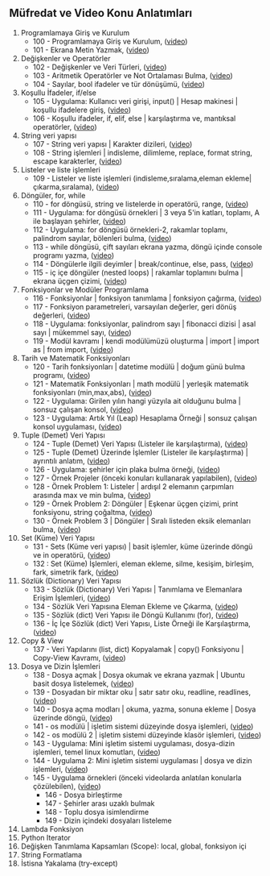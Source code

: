 ## Müfredat ve Video Konu Anlatımları
1. Programlamaya Giriş ve Kurulum
   * 100 - Programlamaya Giriş ve Kurulum, (<a href="https://www.youtube.com/watch?v=rkyKak5acQ4&list=PLqiHvxGteAQek8je_f8tzSLDUO0ukiRox&index=1" target="_blank">video</a>)
   * 101 - Ekrana Metin Yazmak, (<a href="https://www.youtube.com/watch?v=FiZEcPTrNEs&list=PLqiHvxGteAQek8je_f8tzSLDUO0ukiRox&index=2" target="_blank">video</a>)
1. Değişkenler ve Operatörler
   * 102 - Değişkenler ve Veri Türleri, (<a href="https://www.youtube.com/watch?v=bEwauV8Ymx8&list=PLqiHvxGteAQek8je_f8tzSLDUO0ukiRox&index=3" target="_blank">video</a>)
   * 103 - Aritmetik Operatörler ve Not Ortalaması Bulma, (<a href="https://www.youtube.com/watch?v=ok8znzSIfI8&list=PLqiHvxGteAQek8je_f8tzSLDUO0ukiRox&index=4" target="_blank">video</a>)
   * 104 - Sayılar, bool ifadeler ve tür dönüşümü, (<a href="https://www.youtube.com/watch?v=Spzd4vjXeEw&list=PLqiHvxGteAQek8je_f8tzSLDUO0ukiRox&index=5" target="_blank">video</a>)
1. Koşullu İfadeler, if/else
   * 105 - Uygulama: Kullanıcı veri girişi, input() | Hesap makinesi | koşullu ifadelere giriş, (<a href="https://www.youtube.com/watch?v=H-KdAeDWdKM&list=PLqiHvxGteAQek8je_f8tzSLDUO0ukiRox&index=6" target="_blank">video</a>)
   * 106 - Koşullu ifadeler, if, elif, else | karşılaştırma ve, mantıksal operatörler, (<a href="https://www.youtube.com/watch?v=_OJ9_odqX2s&list=PLqiHvxGteAQek8je_f8tzSLDUO0ukiRox&index=7" target="_blank">video</a>)
1. String veri yapısı
   * 107 - String veri yapısı | Karakter dizileri, (<a href="https://www.youtube.com/watch?v=XRo1M27CBBY&list=PLqiHvxGteAQek8je_f8tzSLDUO0ukiRox&index=8" target="_blank">video</a>)
   * 108 - String işlemleri | indisleme, dilimleme, replace, format string, escape karakterler, (<a href="https://www.youtube.com/watch?v=yZevbYPp47E&list=PLqiHvxGteAQek8je_f8tzSLDUO0ukiRox&index=9" target="_blank">video</a>)
1. Listeler ve liste işlemleri
   * 109 - Listeler ve liste işlemleri (indisleme,sıralama,eleman ekleme|çıkarma,sıralama), (<a href="https://www.youtube.com/watch?v=KDKor6eQjqE&list=PLqiHvxGteAQek8je_f8tzSLDUO0ukiRox&index=10" target="_blank">video</a>)
1. Döngüler, for, while
   * 110 - for döngüsü, string ve listelerde in operatörü, range, (<a href="https://www.youtube.com/watch?v=RxN7i0O1RL8&list=PLqiHvxGteAQek8je_f8tzSLDUO0ukiRox&index=11" target="_blank">video</a>)
   * 111 - Uygulama: for döngüsü örnekleri | 3 veya 5'in katları, toplamı, A ile başlayan şehirler, (<a href="https://www.youtube.com/watch?v=c-JJ-ExaXtc&list=PLqiHvxGteAQek8je_f8tzSLDUO0ukiRox&index=12" target="_blank">video</a>)
   * 112 - Uygulama: for döngüsü örnekleri-2, rakamlar toplamı, palindrom sayılar, bölenleri bulma, (<a href="https://www.youtube.com/watch?v=MhJhS_dEJNQ&list=PLqiHvxGteAQek8je_f8tzSLDUO0ukiRox&index=13" target="_blank">video</a>)
   * 113 - while döngüsü, çift sayıları ekrana yazma, döngü içinde console programı yazma, (<a href="https://www.youtube.com/watch?v=wjOgBE-1oAY&list=PLqiHvxGteAQek8je_f8tzSLDUO0ukiRox&index=14" target="_blank">video</a>)
   * 114 - Döngülerle ilgili deyimler | break/continue, else, pass, (<a href="https://www.youtube.com/watch?v=HDRgJpaO7Nc&list=PLqiHvxGteAQek8je_f8tzSLDUO0ukiRox&index=15" target="_blank">video</a>)
   * 115 - iç içe döngüler (nested loops) | rakamlar toplamını bulma | ekrana üçgen çizimi, (<a href="https://www.youtube.com/watch?v=lHkGJJJOLFw&list=PLqiHvxGteAQek8je_f8tzSLDUO0ukiRox&index=16" target="_blank">video</a>)
1. Fonksiyonlar ve Modüler Programlama
   * 116 - Fonksiyonlar | fonksiyon tanımlama | fonksiyon çağırma, (<a href="https://www.youtube.com/watch?v=4Lk1dFqG1QQ&list=PLqiHvxGteAQek8je_f8tzSLDUO0ukiRox&index=17" target="_blank">video</a>)
   * 117 - Fonksiyon parametreleri, varsayılan değerler, geri dönüş değerleri, (<a href="https://www.youtube.com/watch?v=RBEiP8hdUFs&list=PLqiHvxGteAQek8je_f8tzSLDUO0ukiRox&index=18" target="_blank">video</a>)
   * 118 - Uygulama: fonksiyonlar, palindrom sayı | fibonacci dizisi | asal sayı | mükemmel sayı, (<a href="https://www.youtube.com/watch?v=f55QnZHP9y8&list=PLqiHvxGteAQek8je_f8tzSLDUO0ukiRox&index=19" target="_blank">video</a>)
   * 119 - Modül kavramı | kendi modülümüzü oluşturma | import | import as | from import, (<a href="https://www.youtube.com/watch?v=nZ0sZolAEF4&list=PLqiHvxGteAQek8je_f8tzSLDUO0ukiRox&index=20" target="_blank">video</a>)
1. Tarih ve Matematik Fonksiyonları
   * 120 - Tarih fonksiyonları | datetime modülü | doğum günü bulma programı, (<a href="https://www.youtube.com/watch?v=tUaQ_bZGCA8&list=PLqiHvxGteAQek8je_f8tzSLDUO0ukiRox&index=21" target="_blank">video</a>)
   * 121 - Matematik Fonksiyonları | math modülü | yerleşik matematik fonksiyonları (min,max,abs), (<a href="https://www.youtube.com/watch?v=dxAgqUu-rNI&list=PLqiHvxGteAQek8je_f8tzSLDUO0ukiRox&index=22" target="_blank">video</a>)
   * 122 - Uygulama: Girilen yılın hangi yüzyıla ait olduğunu bulma | sonsuz çalışan konsol, (<a href="https://www.youtube.com/watch?v=tgGZrYqvcjQ&list=PLqiHvxGteAQek8je_f8tzSLDUO0ukiRox&index=23" target="_blank">video</a>)
   * 123 - Uygulama: Artık Yıl (Leap) Hesaplama Örneği | sonsuz çalışan konsol uygulaması, (<a href="https://www.youtube.com/watch?v=RCX57Q6YLJM&list=PLqiHvxGteAQek8je_f8tzSLDUO0ukiRox&index=24" target="_blank">video</a>)
1. Tuple (Demet) Veri Yapısı
   * 124 - Tuple (Demet) Veri Yapısı (Listeler ile karşılaştırma), (<a href="https://www.youtube.com/watch?v=utWFvm4m2LI&list=PLqiHvxGteAQek8je_f8tzSLDUO0ukiRox&index=25" target="_blank">video</a>)
   * 125 - Tuple (Demet) Üzerinde İşlemler (Listeler ile karşılaştırma) | ayrıntılı anlatım, (<a href="https://www.youtube.com/watch?v=ALiW41SWy50&list=PLqiHvxGteAQek8je_f8tzSLDUO0ukiRox&index=26" target="_blank">video</a>)
   * 126 - Uygulama: şehirler için plaka bulma örneği, (<a href="https://www.youtube.com/watch?v=-gBc2-Qa0_o&list=PLqiHvxGteAQek8je_f8tzSLDUO0ukiRox&index=27" target="_blank">video</a>)
   * 127 - Örnek Projeler (önceki konuları kullanarak yapılabilen), (<a href="https://www.youtube.com/watch?v=xeZSdxOjwgc&list=PLqiHvxGteAQek8je_f8tzSLDUO0ukiRox&index=28" target="_blank">video</a>)
   * 128 - Örnek Problem 1: Listeler | ardışıl 2 elemanın çarpımları arasında max ve min bulma, (<a href="https://www.youtube.com/watch?v=W-1bF4Dp9wA&list=PLqiHvxGteAQek8je_f8tzSLDUO0ukiRox&index=29" target="_blank">video</a>)
   * 129 - Örnek Problem 2: Döngüler | Eşkenar üçgen çizimi, print fonksiyonu, string çoğaltma, (<a href="https://www.youtube.com/watch?v=QoUhNRDJvfw&list=PLqiHvxGteAQek8je_f8tzSLDUO0ukiRox&index=30" target="_blank">video</a>)
   * 130 - Örnek Problem 3 | Döngüler | Sıralı listeden eksik elemanları bulma, (<a href="https://www.youtube.com/watch?v=vJwq8E0Ce8Y&list=PLqiHvxGteAQek8je_f8tzSLDUO0ukiRox&index=31" target="_blank">video</a>)
1. Set (Küme) Veri Yapısı
   * 131 - Sets (Küme veri yapısı) | basit işlemler, küme üzerinde döngü ve in operatörü, (<a href="https://www.youtube.com/watch?v=NEv_8XyxfOs&list=PLqiHvxGteAQek8je_f8tzSLDUO0ukiRox&index=32" target="_blank">video</a>)
   * 132 : Set (Küme) İşlemleri, eleman ekleme, silme, kesişim, birleşim, fark, simetrik fark, (<a href="https://www.youtube.com/watch?v=RTxs-vC3NFI&list=PLqiHvxGteAQek8je_f8tzSLDUO0ukiRox&index=33" target="_blank">video</a>)
1. Sözlük (Dictionary) Veri Yapısı
   * 133 - Sözlük (Dictionary) Veri Yapısı | Tanımlama ve Elemanlara Erişim İşlemleri, (<a href="https://www.youtube.com/watch?v=xKPPehfB_0k&list=PLqiHvxGteAQek8je_f8tzSLDUO0ukiRox&index=34" target="_blank">video</a>)
   * 134 - Sözlük Veri Yapısına Eleman Ekleme ve Çıkarma, (<a href="https://www.youtube.com/watch?v=AtYxixvK6fk&list=PLqiHvxGteAQek8je_f8tzSLDUO0ukiRox&index=35" target="_blank">video</a>)
   * 135 - Sözlük (dict) Veri Yapısı ile Döngü Kullanımı (for), (<a href="https://www.youtube.com/watch?v=WnXNFYLMT9E&list=PLqiHvxGteAQek8je_f8tzSLDUO0ukiRox&index=36" target="_blank">video</a>)
   * 136 - İç İçe Sözlük (dict) Veri Yapısı, Liste Örneği ile Karşılaştırma, (<a href="https://wwwhttps://www.youtube.com/watch?v=fPQ3kDQVTP8&list=PLqiHvxGteAQek8je_f8tzSLDUO0ukiRox&index=37" target="_blank">video</a>)
1. Copy & View
   * 137 - Veri Yapılarını (list, dict) Kopyalamak | copy() Fonksiyonu | Copy-View Kavramı, (<a href="https://www.youtube.com/watch?v=1f5L5Mai274&list=PLqiHvxGteAQek8je_f8tzSLDUO0ukiRox&index=38" target="_blank">video</a>)
1. Dosya ve Dizin İşlemleri
   * 138 - Dosya açmak | Dosya okumak ve ekrana yazmak | Ubuntu basit dosya listelemek, (<a href="https://www.youtube.com/watch?v=DeVk4wFYehA&list=PLqiHvxGteAQek8je_f8tzSLDUO0ukiRox&index=39" target="_blank">video</a>)
   * 139 - Dosyadan bir miktar oku | satır satır oku, readline, readlines, (<a href="https://www.youtube.com/watch?v=DeVk4wFYehA&list=PLqiHvxGteAQek8je_f8tzSLDUO0ukiRox&index=40" target="_blank">video</a>)
   * 140 - Dosya açma modları | okuma, yazma, sonuna ekleme | Dosya üzerinde döngü, (<a href="https://www.youtube.com/watch?v=DeVk4wFYehA&list=PLqiHvxGteAQek8je_f8tzSLDUO0ukiRox&index=41" target="_blank">video</a>)
   * 141 - os modülü | işletim sistemi düzeyinde dosya işlemleri, (<a href="https://www.youtube.com/watch?v=DeVk4wFYehA&list=PLqiHvxGteAQek8je_f8tzSLDUO0ukiRox&index=42" target="_blank">video</a>)
   * 142 - os modülü 2 | işletim sistemi düzeyinde klasör işlemleri, (<a href="https://www.youtube.com/watch?v=DeVk4wFYehA&list=PLqiHvxGteAQek8je_f8tzSLDUO0ukiRox&index=43" target="_blank">video</a>)
   * 143 - Uygulama: Mini işletim sistemi uygulaması, dosya-dizin işlemleri, temel linux komutları, (<a href="https://www.youtube.com/watch?v=DeVk4wFYehA&list=PLqiHvxGteAQek8je_f8tzSLDUO0ukiRox&index=44" target="_blank">video</a>)
   * 144 - Uygulama 2: Mini işletim sistemi uygulaması | dosya ve dizin işlemleri, (<a href="https://www.youtube.com/watch?v=DeVk4wFYehA&list=PLqiHvxGteAQek8je_f8tzSLDUO0ukiRox&index=45" target="_blank">video</a>)
   * 145 - Uygulama örnekleri (önceki videolarda anlatılan konularla çözülebilen), (<a href="https://www.youtube.com/watch?v=DeVk4wFYehA&list=PLqiHvxGteAQek8je_f8tzSLDUO0ukiRox&index=46" target="_blank">video</a>)
      * 146 - Dosya birleştirme
      * 147 - Şehirler arası uzaklı bulmak
      * 148 - Toplu dosya isimlendirme
      * 149 - Dizin içindeki dosyaları listeleme
1. Lambda Fonksiyon
1. Python Iterator
1. Değişken Tanımlama Kapsamları (Scope): local, global, fonksiyon içi
1. String Formatlama
1. İstisna Yakalama (try-except)